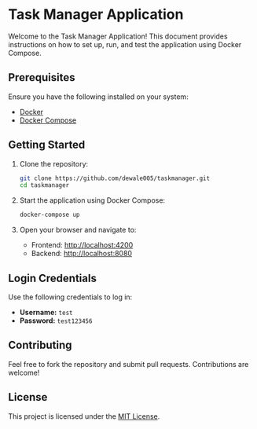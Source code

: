 # Task Manager Application
Welcome to the Task Manager Application! This document provides instructions on how to set up, run, and test the application using Docker Compose.

## Prerequisites

Ensure you have the following installed on your system:
- [Docker](https://www.docker.com/)
- [Docker Compose](https://docs.docker.com/compose/)

## Getting Started

1. Clone the repository:
    ```bash
    git clone https://github.com/dewale005/taskmanager.git
    cd taskmanager
    ```

2. Start the application using Docker Compose:
    ```bash
    docker-compose up
    ```

3. Open your browser and navigate to:
    - Frontend: [http://localhost:4200](http://localhost:4200)
    - Backend: [http://localhost:8080](http://localhost:8080)

## Login Credentials

Use the following credentials to log in:
- **Username:** `test`
- **Password:** `test123456`

## Contributing

Feel free to fork the repository and submit pull requests. Contributions are welcome!

## License

This project is licensed under the [MIT License](LICENSE).

